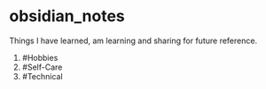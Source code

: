 # obsidian_notes

Things I have learned, am learning and sharing for future reference. 
1. #Hobbies
2. #Self-Care
3. #Technical
